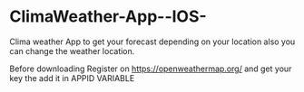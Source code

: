 # ClimaWeather-App--IOS-

Clima weather App to get your forecast depending on your location also you can change the weather location.

Before downloading Register on https://openweathermap.org/ and get your key the add it in APPID VARIABLE
